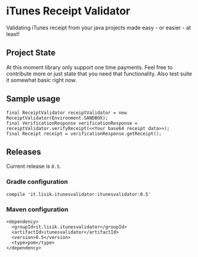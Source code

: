 # iTunes Receipt Validator
Validating iTunes receipt from your java projects made easy - or easier - at least!

## Project State
At this moment library only support one time payments. Feel free to contribute more or just state that you need that
functionality.  Also test suite it somewhat basic right now.

## Sample usage

```
final ReceiptValidator receiptValidator = new ReceiptValidator(Environment.SANDBOX);
final VerificationResponse verificationResponse = receiptValidator.verifyReceipt(<<Your base64 receipt data>>);
final Receipt receipt = verificationResponse.getReceipt();
```


## Releases
Current release is `0.5`.

### Gradle configuration
```
compile 'it.lisik.itunesvalidator:itunesvalidator:0.5'
```

### Maven configuration

```
<dependency>
  <groupId>it.lisik.itunesvalidator</groupId>
  <artifactId>itunesvalidator</artifactId>
  <version>0.5</version>
  <type>pom</type>
</dependency>
```